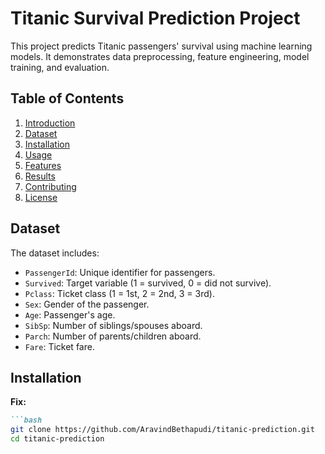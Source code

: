 # Titanic Survival Prediction Project

This project predicts Titanic passengers' survival using machine learning models. It demonstrates data preprocessing, feature engineering, model training, and evaluation.

## Table of Contents
1. [Introduction](#introduction)
2. [Dataset](#dataset)
3. [Installation](#installation)
4. [Usage](#usage)
5. [Features](#features)
6. [Results](#results)
7. [Contributing](#contributing)
8. [License](#license)

## Dataset

The dataset includes:
- `PassengerId`: Unique identifier for passengers.
- `Survived`: Target variable (1 = survived, 0 = did not survive).
- `Pclass`: Ticket class (1 = 1st, 2 = 2nd, 3 = 3rd).
- `Sex`: Gender of the passenger.
- `Age`: Passenger's age.
- `SibSp`: Number of siblings/spouses aboard.
- `Parch`: Number of parents/children aboard.
- `Fare`: Ticket fare.

## Installation


**Fix:**
```markdown
```bash
git clone https://github.com/AravindBethapudi/titanic-prediction.git
cd titanic-prediction

